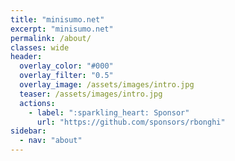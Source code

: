 ```yaml
---
title: "minisumo.net"
excerpt: "minisumo.net"
permalink: /about/
classes: wide
header:
  overlay_color: "#000"
  overlay_filter: "0.5"
  overlay_image: /assets/images/intro.jpg
  teaser: /assets/images/intro.jpg
  actions:
    - label: ":sparkling_heart: Sponsor"
      url: "https://github.com/sponsors/rbonghi"
sidebar:
  - nav: "about"
---
```


